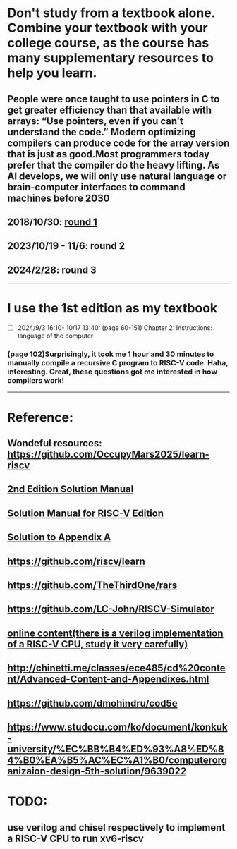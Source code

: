 # Don't study from a textbook alone. Combine your textbook with your college course, as the course has many supplementary resources to help you learn.
## People were once taught to use pointers in C to get greater efficiency than that available with arrays: “Use pointers, even if you can’t understand the code.” Modern optimizing compilers can produce code for the array version that is just as good.Most programmers today prefer that the compiler do the heavy lifting. As AI develops, we will only use natural language or brain-computer interfaces to command machines before 2030
## 2018/10/30: [round 1](https://github.com/OccupyMars2025/Learning_Assembly_Language_with_MARS_the_mips_simulator)
## 2023/10/19 - 11/6: round 2
## 2024/2/28: round 3

---
# I use the 1st edition as my textbook
- [ ] 2024/9/3 16:10- 10/17 13:40: (page 60-151) Chapter 2: Instructions: language of the computer

### (page 102)Surprisingly, it took me 1 hour and 30 minutes to manually compile a recursive C program to RISC-V code. Haha, interesting. Great, these questions got me interested in how compilers work!


---

# Reference:
## Wondeful resources: https://github.com/OccupyMars2025/learn-riscv
## [2nd Edition Solution Manual](https://www.studocu.com/row/document/tsinghua-university/computer-science/david-a-patterson-john-l-hennessy-computer-organization-and-design-risc-v-edition2nd-solution-manual/77861510)

## [Solution Manual for RISC-V Edition](https://www.doc88.com/p-4853978634496.html)
## [Solution to Appendix A](https://www.studocu.com/row/document/jamaa%D8%A9-almnsor%D8%A9/computer-organization-and-design/appendix-a-computer-organization-and-design/46431812)

## https://github.com/riscv/learn
## https://github.com/TheThirdOne/rars
## https://github.com/LC-John/RISCV-Simulator
## [online content(there is a verilog implementation of a RISC-V CPU, study it very carefully)](https://www.elsevier.com/books-and-journals/book-companion/9780128203316)

## http://chinetti.me/classes/ece485/cd%20content/Advanced-Content-and-Appendixes.html   
## https://github.com/dmohindru/cod5e
## https://www.studocu.com/ko/document/konkuk-university/%EC%BB%B4%ED%93%A8%ED%84%B0%EA%B5%AC%EC%A1%B0/computerorganizaion-design-5th-solution/9639022


# TODO:
## use verilog and chisel respectively to implement a RISC-V CPU to run xv6-riscv
